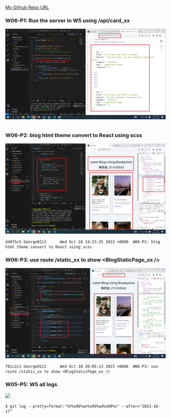 [My Github Repo URL](https://github.com/George0113/1121-wp1-demo-211410542.git)

### W06-P1: Run the server in W5 using /api/card_xx

![](w06-p1.png)

```

```

### W06-P2: blog html theme convert to React using scss

![](w06-p2.png)

```
4d9f5c5 George0113      Wed Oct 18 19:23:25 2023 +0800  W06-P2: blog html theme convert to React using scss
```

### W06-P3: use route /static_xx to show <BlogStaticPage_xx />

![](w06-p3.png)

```
f81c2c1 George0113      Wed Oct 18 20:05:13 2023 +0800  W06-P3: use route /static_xx to show <BlogStaticPage_xx />
```

### W05-P5: W5 all logs

![](w05-p5.png)

```
$ git log --pretty=format:"%h%x09%an%x09%ad%x09%s" --after="2023-10-17"

```
